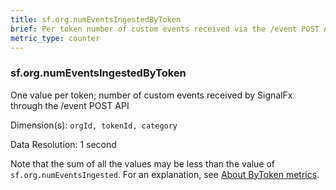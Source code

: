 ```yaml
---
title: sf.org.numEventsIngestedByToken
brief: Per token number of custom events received via the /event POST API
metric_type: counter
---
```

### sf.org.numEventsIngestedByToken

One value per token; number of custom events received by SignalFx through the /event POST API 

Dimension(s): `orgId, tokenId, category`

Data Resolution: 1 second

Note that the sum of all the values may be less than the value of `sf.org.numEventsIngested`. For an explanation, see [About ByToken metrics](../readme.md#about-bytoken-metrics).

